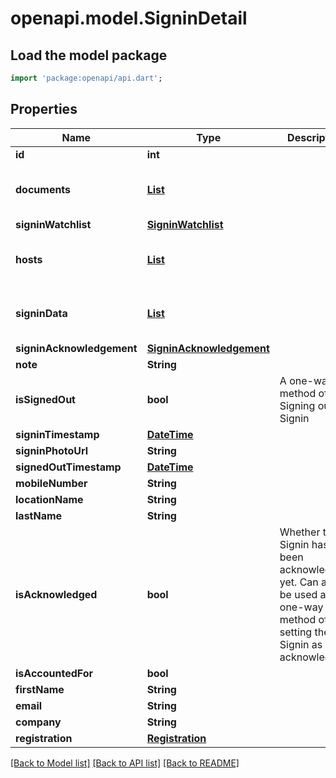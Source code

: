 # openapi.model.SigninDetail

## Load the model package
```dart
import 'package:openapi/api.dart';
```

## Properties
Name | Type | Description | Notes
------------ | ------------- | ------------- | -------------
**id** | **int** |  | 
**documents** | [**List<SignableDocument>**](SignableDocument.md) |  | [optional] [default to const []]
**signinWatchlist** | [**SigninWatchlist**](SigninWatchlist.md) |  | [optional] 
**hosts** | [**List<Host>**](Host.md) |  | [optional] [default to const []]
**signinData** | [**List<SigninData>**](SigninData.md) |  | [optional] [default to const []]
**signinAcknowledgement** | [**SigninAcknowledgement**](SigninAcknowledgement.md) |  | [optional] 
**note** | **String** |  | [optional] 
**isSignedOut** | **bool** | A one-way method of Signing out a Signin | [optional] 
**signinTimestamp** | [**DateTime**](DateTime.md) |  | [optional] 
**signinPhotoUrl** | **String** |  | [optional] 
**signedOutTimestamp** | [**DateTime**](DateTime.md) |  | [optional] 
**mobileNumber** | **String** |  | [optional] 
**locationName** | **String** |  | [optional] 
**lastName** | **String** |  | [optional] 
**isAcknowledged** | **bool** | Whether this Signin has been acknowledged yet. Can also be used as a one-way method of setting the Signin as acknowledged. | [optional] 
**isAccountedFor** | **bool** |  | [optional] 
**firstName** | **String** |  | [optional] 
**email** | **String** |  | [optional] 
**company** | **String** |  | [optional] 
**registration** | [**Registration**](Registration.md) |  | [optional] 

[[Back to Model list]](../README.md#documentation-for-models) [[Back to API list]](../README.md#documentation-for-api-endpoints) [[Back to README]](../README.md)


